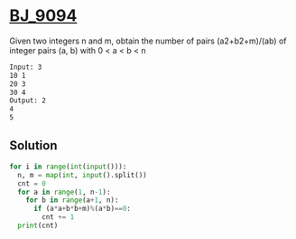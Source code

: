 # [BJ_9094](https://acmicpc.net/problem/9094)

Given two integers n and m, obtain the number of pairs (a2+b2+m)/(ab) of integer pairs (a, b) with 0 < a < b < n

```txt
Input: 3
10 1
20 3
30 4
Output: 2
4
5
```

## Solution

```py
for i in range(int(input())):
  n, m = map(int, input().split())
  cnt = 0
  for a in range(1, n-1):
    for b in range(a+1, n):
      if (a*a+b*b+m)%(a*b)==0:
        cnt += 1
  print(cnt)
```
